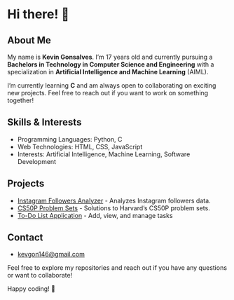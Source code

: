# Hi there! 👋

## About Me

My name is **Kevin Gonsalves**. I’m 17 years old and currently pursuing a **Bachelors in Technology in Computer Science and Engineering** with a specialization in **Artificial Intelligence and Machine Learning** (AIML). 

I’m currently learning **C** and am always open to collaborating on exciting new projects. Feel free to reach out if you want to work on something together!

## Skills & Interests

- Programming Languages: Python, C
- Web Technologies: HTML, CSS, JavaScript
- Interests: Artificial Intelligence, Machine Learning, Software Development

## Projects

- [Instagram Followers Analyzer](https://github.com/kevgon8/Instagram-Follower-Analyzer) - Analyzes Instagram followers data.
- [CS50P Problem Sets](https://github.com/kevgon8/Instagram-Follower-Analyzer) - Solutions to Harvard’s CS50P problem sets.
- [To-Do List Application](https://github.com/kevgon8/To-Do-List-App) - Add, view, and manage tasks

## Contact
- [kevgon146@gmail.com](kevgon146@gmail.com)

Feel free to explore my repositories and reach out if you have any questions or want to collaborate!

Happy coding! 🚀

<!---
kevgon8/kevgon8 is a ✨ special ✨ repository because its `README.md` (this file) appears on your GitHub profile.
You can click the Preview link to take a look at your changes.
--->
